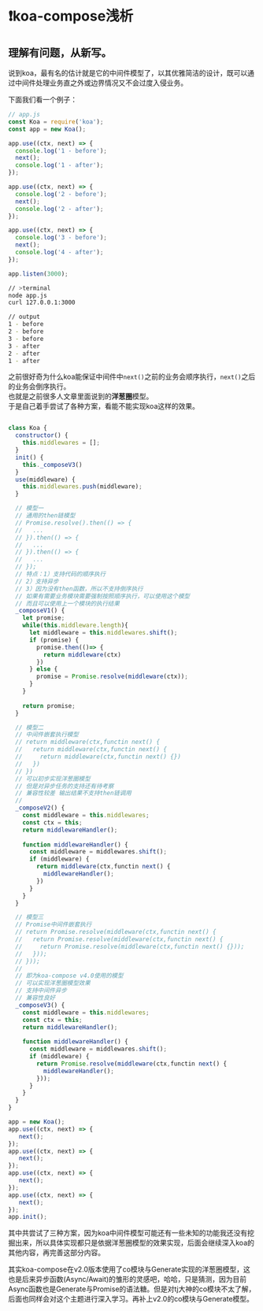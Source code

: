 # :exclamation:koa-compose浅析

## 理解有问题，从新写。

说到koa，最有名的估计就是它的中间件模型了，以其优雅简洁的设计，既可以通过中间件处理业务直之外或边界情况又不会过度入侵业务。

下面我们看一个例子：
```javascript
// app.js
const Koa = require('koa');
const app = new Koa();

app.use((ctx, next) => {
  console.log('1 - before');
  next();
  console.log('1 - after');
});

app.use((ctx, next) => {
  console.log('2 - before');
  next();
  console.log('2 - after');
});

app.use((ctx, next) => {
  console.log('3 - before');
  next();
  console.log('4 - after');
});

app.listen(3000);
```
```bash
// >terminal
node app.js
curl 127.0.0.1:3000

// output
1 - before
2 - before
3 - before
3 - after
2 - after
1 - after
```

之前很好奇为什么koa能保证中间件中`next()`之前的业务会顺序执行，`next()`之后的业务会倒序执行。   
也就是之前很多人文章里面说到的**洋葱圈**模型。   
于是自己着手尝试了各种方案，看能不能实现koa这样的效果。   
```javascript

class Koa {
  constructor() {
    this.middlewares = [];
  }
  init() {
    this._composeV3()
  }
  use(middleware) {
    this.middlewares.push(middleware);
  }

  // 模型一
  // 通用的then链模型
  // Promise.resolve().then(() => {
  //   ...
  // }).then(() => {
  //   ...
  // }).then(() => {
  //   ...
  // });
  // 特点：1）支持代码的顺序执行
  // 2）支持异步
  // 3）因为没有then函数，所以不支持倒序执行
  // 如果有需要业务模块需要强制按照顺序执行，可以使用这个模型
  // 而且可以使用上一个模块的执行结果
  _composeV1() {
    let promise;
    while(this.middleware.length){
      let middleware = this.middlewares.shift();
      if (promise) {
        promise.then(()=> {
          return middleware(ctx)
        })
      } else {
        promise = Promise.resolve(middleware(ctx));
      }
    }
    
    return promise;
  }

  // 模型二
  // 中间件嵌套执行模型
  // return middleware(ctx,functin next() {
  //   return middleware(ctx,functin next() {
  //     return middleware(ctx,functin next() {})
  //   })
  // })
  // 可以初步实现洋葱圈模型
  // 但是对异步任务的支持还有待考察
  // 兼容性较差 输出结果不支持then链调用
  // 
  _composeV2() {
    const middleware = this.middlewares;
    const ctx = this;
    return middlewareHandler();
    
    function middlewareHandler() {
      const middleware = middlewares.shift();
      if (middleware) {
        return middleware(ctx,functin next() {
          middlewareHandler();
        })
      }
    }
  }

  // 模型三
  // Promise中间件嵌套执行
  // return Promise.resolve(middleware(ctx,functin next() {
  //   return Promise.resolve(middleware(ctx,functin next() {
  //     return Promise.resolve(middleware(ctx,functin next() {}));
  //   }));
  // }));
  //
  // 即为koa-compose v4.0使用的模型
  // 可以实现洋葱圈模型效果
  // 支持中间件异步
  // 兼容性良好
  _composeV3() {
    const middleware = this.middlewares;
    const ctx = this;
    return middlewareHandler();
    
    function middlewareHandler() {
      const middleware = middlewares.shift();
      if (middleware) {
        return Promise.resolve(middleware(ctx,functin next() {
          middlewareHandler();
        }));
      }
    }
  }
}

app = new Koa();
app.use((ctx, next) => {
   next();
});
app.use((ctx, next) => {
   next();
});
app.use((ctx, next) => {
   next();
});
app.use((ctx, next) => {
   next();
});
app.init();
```

其中共尝试了三种方案，因为koa中间件模型可能还有一些未知的功能我还没有挖掘出来，所以具体实现都只是依据洋葱圈模型的效果实现，后面会继续深入koa的其他内容，再完善这部分内容。

其实koa-compose在v2.0版本使用了co模块与Generate实现的洋葱圈模型，这也是后来异步函数(Async/Await)的雏形的灵感吧，哈哈，只是猜测，因为目前Async函数也是Generate与Promise的语法糖。但是对tj大神的co模块不太了解，后面也同样会对这个主题进行深入学习。再补上v2.0的co模块与Generate模型。
